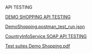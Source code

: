 API TESTING

[DEMO SHOPPING API TESTING](https://www.postman.com/spacecraft-geologist-70414751/workspace/junior/collection/40691067-26777d1b-1ca5-4b1f-a4ef-44d525228e1c?action=share&creator=40691067&active-environment=40691067-cede7ad9-b9ba-424b-9caf-ae10f5960844)

[DemoShopping.postman_test_run.json](https://github.com/user-attachments/files/22576633/DemoShopping.postman_test_run.json)

[CountryInfoService SOAP API TESTING](https://www.postman.com/spacecraft-geologist-70414751/workspace/junior/collection/40691067-25b507c5-3b16-412e-98aa-9c72c133e515?action=share&creator=40691067&active-environment=40691067-b719ece7-a2c7-448f-bce4-3575a56756ea)

[Test suites Demo Shopping.pdf](https://github.com/user-attachments/files/22649051/Test.suits.Demo.Shopping.pdf)

